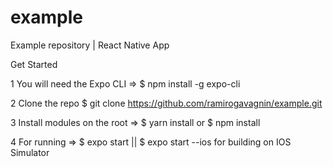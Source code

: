 # example
Example repository | React Native App

Get Started

1 You will need the Expo CLI => $ npm install -g expo-cli

2 Clone the repo $ git clone https://github.com/ramirogavagnin/example.git

3 Install modules on the root => $ yarn install or $ npm install

4 For running =>  $ expo start || $ expo start --ios for building on IOS Simulator

